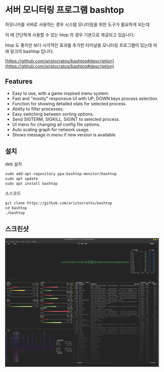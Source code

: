 # 서버 모니터링 프로그램 bashtop

하모니카를 서버로 사용하는 경우 시스템 모니터링을 위한 도구가 필요하게 되는데

이 때 간단하게 사용할 수 있는 htop 의 경우 기본으로 제공되고 있습니다.

htop 도 좋지만 보다 시각적인 효과를 추가한 터미널용 모니터링 프로그램이 있는데 아래 링크의 bashtop 입니다.

[https://github.com/aristocratos/bashtop#description](https://github.com/aristocratos/bashtop#description)

## Features <a href="#id-bashtop-features" id="id-bashtop-features"></a>

* Easy to use, with a game inspired menu system.
* Fast and "mostly" responsive UI with UP, DOWN keys process selection.
* Function for showing detailed stats for selected process.
* Ability to filter processes.
* Easy switching between sorting options.
* Send SIGTERM, SIGKILL, SIGINT to selected process.
* UI menu for changing all config file options.
* Auto scaling graph for network usage.
* Shows message in menu if new version is available

## 설치 <a href="#id-bashtop" id="id-bashtop"></a>

deb 설치

```
sudo add-apt-repository ppa:bashtop-monitor/bashtop
sudo apt update
sudo apt install bashtop
```

소스코드

```
git clone https://github.com/aristocratos/bashtop
cd bashtop
./bashtop
```

## 스크린샷 <a href="#id-bashtop" id="id-bashtop"></a>

![](../.gitbook/assets/54660001.png)
